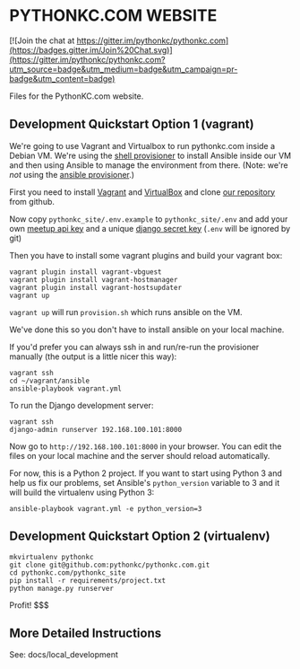 # PYTHONKC.COM WEBSITE

[![Join the chat at https://gitter.im/pythonkc/pythonkc.com](https://badges.gitter.im/Join%20Chat.svg)](https://gitter.im/pythonkc/pythonkc.com?utm_source=badge&utm_medium=badge&utm_campaign=pr-badge&utm_content=badge)

Files for the PythonKC.com website.

## Development Quickstart Option 1 (vagrant)

We're going to use Vagrant and Virtualbox to run pythonkc.com inside a Debian
VM. We're using the [shell provisioner][] to install Ansible inside our VM and
then using Ansible to manage the environment from there. (Note: we're *not*
using the [ansible provisioner][].)

First you need to install [Vagrant][] and [VirtualBox][] and clone [our
repository][] from github.

Now copy `pythonkc_site/.env.example` to `pythonkc_site/.env` and add
your own [meetup api key][] and a unique [django secret key][] (`.env` will
be ignored by git)

Then you have to install some vagrant plugins and build your vagrant box:

```
vagrant plugin install vagrant-vbguest
vagrant plugin install vagrant-hostmanager
vagrant plugin install vagrant-hostsupdater
vagrant up
```

`vagrant up` will run `provision.sh` which runs ansible on the VM.

We've done this so you don't have to install ansible on your local machine.

If you'd prefer you can always ssh in and run/re-run the provisioner manually
(the output is a little nicer this way):

```
vagrant ssh
cd ~/vagrant/ansible
ansible-playbook vagrant.yml
```

To run the Django development server:

```
vagrant ssh
django-admin runserver 192.168.100.101:8000
```

Now go to `http://192.168.100.101:8000` in your browser. You can edit the files
on your local machine and the server should reload automatically.

For now, this is a Python 2 project. If you want to start using Python 3
and help us fix our problems, set Ansible's `python_version` variable to 3
and it will build the virtualenv using Python 3:

```
ansible-playbook vagrant.yml -e python_version=3
```


## Development Quickstart Option 2 (virtualenv)

```
mkvirtualenv pythonkc
git clone git@github.com:pythonkc/pythonkc.com.git
cd pythonkc.com/pythonkc_site
pip install -r requirements/project.txt
python manage.py runserver
```

Profit! $$$

## More Detailed Instructions

See: docs/local_development



[Vagrant]: https://www.vagrantup.com/downloads.html
[VirtualBox]: https://www.virtualbox.org
[shell provisioner]: http://docs.vagrantup.com/v2/provisioning/shell.html
[ansible provisioner]: http://docs.vagrantup.com/v2/provisioning/ansible.html
[our repository]: https://github.com/pythonkc/pythonkc.com
[meetup api key]: https://secure.meetup.com/meetup_api/key/
[django secret key]: http://www.miniwebtool.com/django-secret-key-generator/

